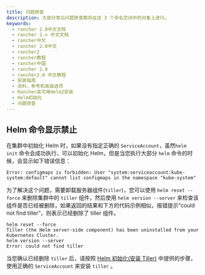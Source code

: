 ```yaml
---
title: 问题排查
description: 大部分常见问题排查都将在这 3 个命名空间中的对象上进行。
keywords:
  - rancher 2.0中文文档
  - rancher 2.x 中文文档
  - rancher中文
  - rancher 2.0中文
  - rancher2
  - rancher教程
  - rancher中国
  - rancher 2.0
  - rancher2.0 中文教程
  - 安装指南
  - 资料、参考和高级选项
  - Rancher高可用Helm2安装
  - Helm初始化
  - 问题排查
---
```


## Helm 命令显示禁止

在集群中初始化 Helm 时，如果没有指定正确的 `ServiceAccount`，虽然`helm init` 命令会成功执行，可以初始化 Helm，但是当您执行大部分 `helm` 命令的时候，会显示如下错误信息：

```
Error: configmaps is forbidden: User "system:serviceaccount:kube-system:default" cannot list configmaps in the namespace "kube-system"
```

为了解决这个问题，需要卸载服务器组件(`tiller`)，您可以使用 `helm reset --force` 来删除集群中的 `tiller` 组件，然后使用 `helm version --server` 来检查该组件是否已经被删除，如果返回的结果和下方的代码示例相似，报错提示“could not find tiller”，则表示已经删除了 tiller 组件。

```
helm reset --force
Tiller (the Helm server-side component) has been uninstalled from your Kubernetes Cluster.
helm version --server
Error: could not find tiller
```

当您确认已经删除 `tiller` 后，请按照 [Helm 初始化(安装 Tiller)](/docs/installation/options/helm2/helm-init/_index) 中提供的步骤，使用正确的 `ServiceAccount` 来安装 `tiller` 。
